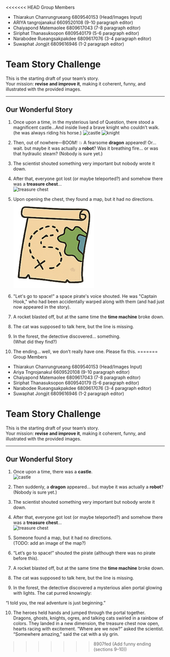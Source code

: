 <<<<<<< HEAD
Group Members
- Thiarakun Chanrungrueang 6809540153 (Head/Images Input)
- ARIYA tangrojanakul 6609520108 (9-10 paragraph editor)
- Chaiyapond Matemaolee 6809617043 (7-8 paragraph editor)
- Siriphat Thanasuksopon 6809540179 (5-6 paragraph editor)
- Narabodee Rueangsakpakdee 6809617076 (3-4 paragraph editor)
- Suwaphat Jongjit 6809616946 (1-2 paragraph editor)

# Team Story Challenge

This is the starting draft of your team’s story.  
Your mission: **revise and improve it**, making it coherent, funny, and illustrated with the provided images.

---

## Our Wonderful Story

1. Once upon a time, in the mysterious land of Question, there stood a magnificent castle...And inside lived a brave knight who couldn’t walk.(he was always riding his horse.)
   ![castle](.png) ![knight](knight.png)

2. Then, out of nowhere—BOOM! 💥 A fearsome **dragon** appeared! Or... wait.  but maybe it was actually a **robot**? Was it breathing fire... or was that hydraulic steam? 
   (Nobody is sure yet.)

3. The scientist shouted something very important but nobody wrote it down.  

4. After that, everyone got lost (or maybe teleported?) and somehow there was a **treasure chest**…  
   ![treasure chest](img2.png)

5. Upon opening the chest, they found a map, but it had no directions.
   ![alt text](/img/map.png)

6. "Let's go to space!" a space pirate's voice shouted. He was "Captain Hook," who had been accidentally warped along with them (and had just now appeared in the story).

7. A rocket blasted off, but at the same time the **time machine** broke down.  

8. The cat was supposed to talk here, but the line is missing.  

9. In the forest, the detective discovered… something.  
   (What did they find?)  

10. The ending… well, we don’t really have one. Please fix this.
=======
Group Members
- Thiarakun Chanrungrueang 6809540153 (Head/Images Input)
- Ariya Tngrojanakul 6609520108 (9-10 paragraph editor)
- Chaiyapond Matemaolee 6809617043 (7-8 paragraph editor)
- Siriphat Thanasuksopon 6809540179 (5-6 paragraph editor)
- Narabodee Rueangsakpakdee 6809617076 (3-4 paragraph editor)
- Suwaphat Jongjit 6809616946 (1-2 paragraph editor)

# Team Story Challenge

This is the starting draft of your team’s story.  
Your mission: **revise and improve it**, making it coherent, funny, and illustrated with the provided images.

---

## Our Wonderful Story

1. Once upon a time, there was a **castle**.  
   ![castle](img1.png)

2. Then suddenly, a **dragon** appeared… but maybe it was actually a **robot**?  
   (Nobody is sure yet.)

3. The scientist shouted something very important but nobody wrote it down.  

4. After that, everyone got lost (or maybe teleported?) and somehow there was a **treasure chest**…  
   ![treasure chest](img2.png)

5. Someone found a map, but it had no directions.  
   (TODO: add an image of the map?)  

6. “Let’s go to space!” shouted the pirate (although there was no pirate before this).  

7. A rocket blasted off, but at the same time the **time machine** broke down.  

8. The cat was supposed to talk here, but the line is missing.  

9. In the forest, the detective discovered a mysterious alien portal glowing with lights.
The cat purred knowingly:

“I told you, the real adventure is just beginning.”

10. The heroes held hands and jumped through the portal together.
Dragons, ghosts, knights, ogres, and talking cats swirled in a rainbow of colors.
They landed in a new dimension, the treasure chest now open, hearts racing with excitement.
“Where are we now?” asked the scientist.
“Somewhere amazing,” said the cat with a sly grin.
>>>>>>> 8907fed (Add funny ending (sections 9–10))

